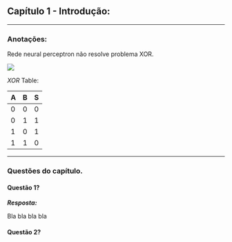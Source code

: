 ## Capítulo 1 - Introdução:

<hr>

### Anotações:

Rede neural perceptron não resolve problema XOR.

<img src="https://latex.codecogs.com/gif.latex?%20XOR%20\iff%20(A%20\lor%20B)%20\land%20\neg(A%20\land%20B)"/> 

*XOR* Table: 

A|B|S 
-|-|-
0|0|0
0|1|1
1|0|1
1|1|0

<hr>

### Questões do capítulo.

#### Questão 1?

***Resposta:***





Bla bla bla bla

#### Questão 2? 
